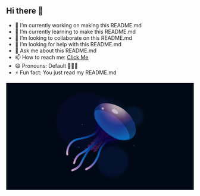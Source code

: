 ## Hi there 👋

- 🔭 I’m currently working on making this README.md
- 🌱 I’m currently learning to make this README.md
- 👯 I’m looking to collaborate on this README.md
- 🤔 I’m looking for help with this README.md
- 💬 Ask me about this README.md
- 📫 How to reach me: [Click Me](https://github.com/123JUICE-BOY321)
- 😄 Pronouns: Default 🧔🏻‍♂️
- ⚡ Fun fact: You just read my README.md

![Jellyfish](Assets/Jellyfish.svg)
